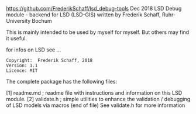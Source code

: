 https://github.com/FrederikSchaff/lsd_debug-tools                                                                                           Dec 2018
  LSD Debug module - backend for LSD (LSD-GIS)
  written by Frederik Schaff, Ruhr-University Bochum

This is mainly intended to be used by myself for myself. But others may find it useful.

  for infos on LSD see ...

	Copyright:  Frederik Schaff, 2018
	Version: 1.1
	Licence: MIT
  The complete package has the following files:

  [1] readme.md          ; readme file with instructions and information on this
                                     LSD module.
  [2] validate.h         ; simple utilities to enhance the validation /
                                     debugging of LSD models via macros (end of file)
See validate.h for more information

